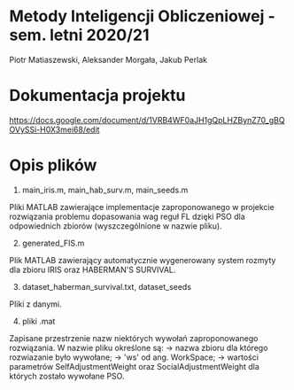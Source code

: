 # Metody Inteligencji Obliczeniowej - sem. letni 2020/21
Piotr Matiaszewski, Aleksander Morgała, Jakub Perlak

# Dokumentacja projektu
https://docs.google.com/document/d/1VRB4WF0aJH1gQpLHZBynZ70_gBQOVySSi-H0X3mei68/edit

# Opis plików
1. main_iris.m, main_hab_surv.m, main_seeds.m

Pliki MATLAB zawierające implementacje zaproponowanego w projekcie rozwiązania problemu dopasowania wag reguł FL dzięki PSO dla odpowiednich zbiorów (wyszczególnione w nazwie pliku).

2. generated_FIS.m

Plik MATLAB zawierający automatycznie wygenerowany system rozmyty dla zbioru IRIS oraz HABERMAN'S SURVIVAL.

3. dataset_haberman_survival.txt, dataset_seeds

Pliki z danymi.

4. pliki .mat

Zapisane przestrzenie nazw niektórych wywołań zaproponowanego rozwiązania. W nazwie pliku określone są:
-> nazwa zbioru dla którego rozwiazanie było wywołane;
-> 'ws' od ang. WorkSpace;
-> wartości parametrów SelfAdjustmentWeight oraz SocialAdjustmentWeight dla których zostało wywołane PSO.

